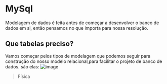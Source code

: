 # MySql

Modelagem de dados é feita antes de começar a desenvolver o banco de dados em si, então pensamos no que importa para nossa resolução.

## Que tabelas preciso?

Vamos começar pelos tipos de modelagem que podemos seguir para construção do nosso modelo relacional,para facilitar o projeto de banco de dados. são elas:
![image](https://user-images.githubusercontent.com/57760132/134388472-3eb9821c-1f20-454f-b7ad-b288486a0a54.png)

> Física 
> 





